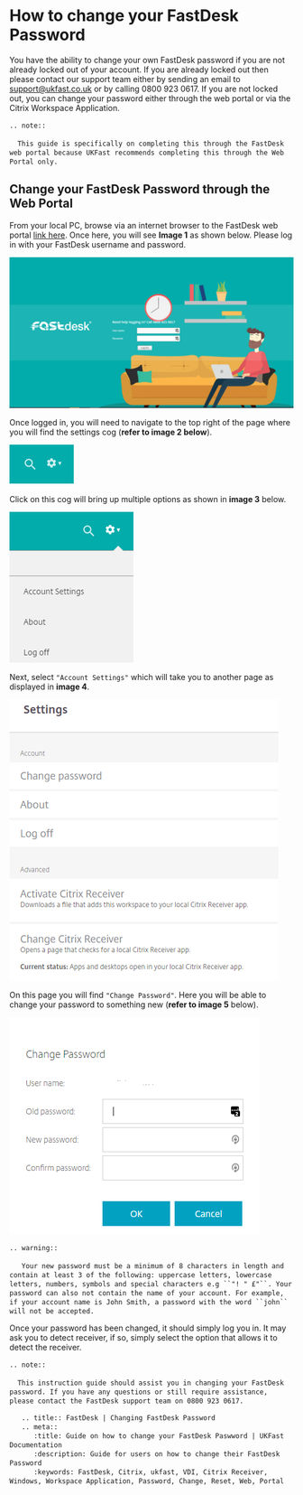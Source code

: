 # How to change your FastDesk Password

You have the ability to change your own FastDesk password if you are not already locked out of your account. If you are already locked out then please contact our support team either by sending an email to support@ukfast.co.uk or by calling 0800 923 0617. If you are not locked out, you can change your password either through the web portal or via the Citrix Workspace Application.

```eval_rst
.. note::

  This guide is specifically on completing this through the FastDesk web portal because UKFast recommends completing this through the Web Portal only.

```

## Change your FastDesk Password through the Web Portal

From your local PC, browse via an internet browser to the FastDesk web portal [link here](https://www.fastdesk.co.uk). Once here, you will see **Image 1** as shown below. Please log in with your FastDesk username and password.

![Image 1 FastDesk Landing Page](files/Welcome_screen.png "Image 1: FastDesk Landing Page")

Once logged in, you will need to navigate to the top right of the page where you will find the settings cog (**refer to image 2 below**).

![Image 2 Settings Cog](files/Settings_cog.PNG "Image 2: Settings Cog")

Click on this cog will bring up multiple options as shown in **image 3** below.

![Image 3 Settings Options](files/Settings_options.PNG "Image 3: Settings Options")

Next, select `"Account Settings"` which will take you to another page as displayed in  **image 4**.

![Image 4 Settings Page](files/Settings_page.PNG "Image 4: Settings page")

On this page you will find `"Change Password"`. Here you will be able to change your password to something new (**refer to image 5** below).

![Image 5 Password Change](files/Password_reset.PNG "Image 5: Password Change")

```eval_rst
.. warning::

   Your new password must be a minimum of 8 characters in length and contain at least 3 of the following: uppercase letters, lowercase letters, numbers, symbols and special characters e.g ``"! " £"``. Your password can also not contain the name of your account. For example, if your account name is John Smith, a password with the word ``john`` will not be accepted.

```
Once your password has been changed, it should simply log you in. It may ask you to detect receiver, if so, simply select the option that allows it to detect the receiver.

```eval_rst
.. note::

  This instruction guide should assist you in changing your FastDesk password. If you have any questions or still require assistance, please contact the FastDesk support team on 0800 923 0617.

```

```eval_rst
   .. title:: FastDesk | Changing FastDesk Password
   .. meta::
      :title: Guide on how to change your FastDesk Paswword | UKFast Documentation
      :description: Guide for users on how to change their FastDesk Password
      :keywords: FastDesk, Citrix, ukfast, VDI, Citrix Receiver, Windows, Workspace Application, Password, Change, Reset, Web, Portal
```

